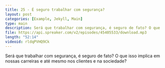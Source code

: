 ```yaml
---
title: 25 - É seguro trabalhar com segurança?
layout: post
categories: [Example, Jekyll, Main]
type: main
description: Será que trabalhar com segurança, é seguro de fato? O que isso implica em nossas carreiras e até mesmo nos clientes e na sociedade?
file: https://api.spreaker.com/v2/episodes/45405533/download.mp3
length: "52:14"
videoid: rldqPVHQ9Ck
---
```


Será que trabalhar com segurança, é seguro de fato? O que isso implica em nossas carreiras e até mesmo nos clientes e na sociedade?